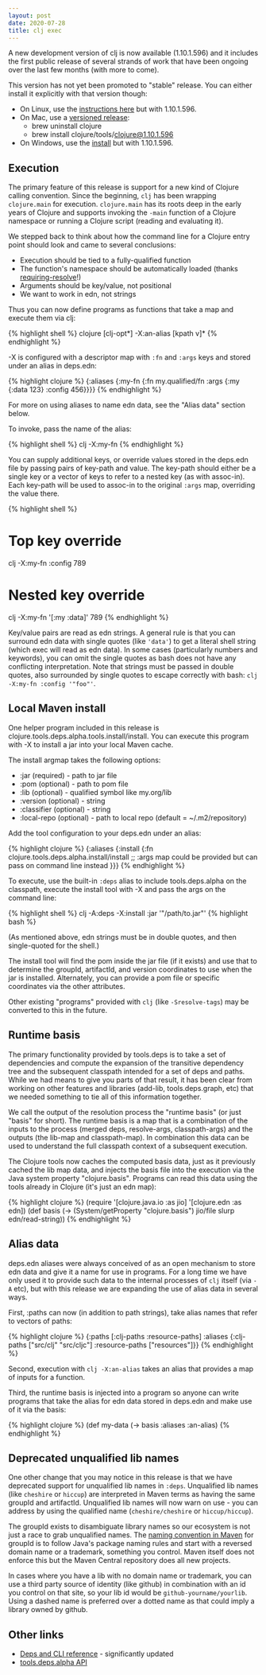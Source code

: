 ```yaml
---
layout: post
date: 2020-07-28
title: clj exec
---
```


A new development version of clj is now available (1.10.1.596) and it includes the first public release of several strands of work that have been ongoing over the last few months (with more to come).

This version has not yet been promoted to "stable" release. You can either install it explicitly with that version though:

* On Linux, use the [instructions here](https://clojure.org/guides/getting_started#_installation_on_linux) but with 1.10.1.596.
* On Mac, use a [versioned release](https://github.com/clojure/homebrew-tools#version-archive-tool-releases):
  * brew uninstall clojure
  * brew install clojure/tools/clojure@1.10.1.596
* On Windows, use the [install](https://github.com/clojure/tools.deps.alpha/wiki/clj-on-Windows#install) but with 1.10.1.596. 

## Execution

The primary feature of this release is support for a new kind of Clojure calling convention. Since the beginning, `clj` has been wrapping `clojure.main` for execution. `clojure.main` has its roots deep in the early years of Clojure and supports invoking the `-main` function of a Clojure namespace or running a Clojure script (reading and evaluating it).

We stepped back to think about how the command line for a Clojure entry point should look and came to several conclusions:

* Execution should be tied to a fully-qualified function
* The function's namespace should be automatically loaded (thanks [requiring-resolve](https://clojure.github.io/clojure/clojure.core-api.html#clojure.core/requiring-resolve)!)
* Arguments should be key/value, not positional
* We want to work in edn, not strings

Thus you can now define programs as functions that take a map and execute them via clj:

{% highlight shell %}
clojure [clj-opt*] -X:an-alias [kpath v]*
{% endhighlight %}

-X is configured with a descriptor map with `:fn` and `:args` keys and stored under an alias in deps.edn:

{% highlight clojure %}
{:aliases
 {:my-fn
  {:fn my.qualified/fn
   :args {:my {:data 123}
          :config 456}}}}
{% endhighlight %}

For more on using aliases to name edn data, see the "Alias data" section below.

To invoke, pass the name of the alias:

{% highlight shell %}
clj -X:my-fn
{% endhighlight %}

You can supply additional keys, or override values stored in the deps.edn file by passing pairs of key-path and value. The key-path should either be a single key or a vector of keys to refer to a nested key (as with assoc-in). Each key-path will be used to assoc-in to the original `:args` map, overriding the value there.

{% highlight shell %}
# Top key override
clj -X:my-fn :config 789

# Nested key override
clj -X:my-fn '[:my :data]' 789
{% endhighlight %}

Key/value pairs are read as edn strings. A general rule is that you can surround edn data with single quotes (like `'data'`) to get a literal shell string (which exec will read as edn data). In some cases (particularly numbers and keywords), you can omit the single quotes as bash does not have any conflicting interpretation. Note that strings must be passed in double quotes, also surrounded by single quotes to escape correctly with bash: `clj -X:my-fn :config '"foo"'`.

## Local Maven install

One helper program included in this release is clojure.tools.deps.alpha.tools.install/install. You can execute this program with -X to install a jar into your local Maven cache.

The install argmap takes the following options:

* :jar (required) - path to jar file
* :pom (optional) - path to pom file
* :lib (optional) - qualified symbol like my.org/lib
* :version (optional) - string
* :classifier (optional) - string
* :local-repo (optional) - path to local repo (default = ~/.m2/repository)

Add the tool configuration to your deps.edn under an alias:

{% highlight clojure %}
{:aliases
 {:install
  {:fn clojure.tools.deps.alpha.install/install
  ;; :args map could be provided but can pass on command line instead
  }}}
{% endhighlight %}

To execute, use the built-in `:deps` alias to include tools.deps.alpha on the classpath, execute the install tool with -X and pass the args on the command line:

{% highlight shell %}
clj -A:deps -X:install :jar '"/path/to.jar"'
{% highlight bash %}

(As mentioned above, edn strings must be in double quotes, and then single-quoted for the shell.)

The install tool will find the pom inside the jar file (if it exists) and use that to determine the groupId, artifactId, and version coordinates to use when the jar is installed. Alternately, you can provide a pom file or specific coordinates via the other attributes.

Other existing "programs" provided with `clj` (like `-Sresolve-tags`) may be converted to this in the future. 

## Runtime basis

The primary functionality provided by tools.deps is to take a set of dependencies and compute the expansion of the transitive dependency tree and the subsequent classpath intended for a set of deps and paths. While we had means to give you parts of that result, it has been clear from working on other features and libraries (add-lib, tools.deps.graph, etc) that we needed something to tie all of this information together.

We call the output of the resolution process the "runtime basis" (or just "basis" for short). The runtime basis is a map that is a combination of the inputs to the process (merged deps, resolve-args, classpath-args) and the outputs (the lib-map and classpath-map). In combination this data can be used to understand the full classpath context of a subsequent execution.

The Clojure tools now caches the computed basis data, just as it previously cached the lib map data, and injects the basis file into the execution via the Java system property "clojure.basis". Programs can read this data using the tools already in Clojure (it's just an edn map):

{% highlight clojure %}
(require '[clojure.java.io :as jio] '[clojure.edn :as edn])
(def basis (-> (System/getProperty "clojure.basis") 
               jio/file
               slurp
               edn/read-string))
{% endhighlight %}

## Alias data

deps.edn aliases were always conceived of as an open mechanism to store edn data and give it a name for use in programs. For a long time we have only used it to provide such data to the internal processes of `clj` itself (via `-A` etc), but with this release we are expanding the use of alias data in several ways.

First, :paths can now (in addition to path strings), take alias names that refer to vectors of paths:

{% highlight clojure %}
{:paths [:clj-paths :resource-paths]
 :aliases
 {:clj-paths ["src/clj" "src/cljc"]
  :resource-paths ["resources"]}}
{% endhighlight %}

Second, execution with `clj -X:an-alias` takes an alias that provides a map of inputs for a function.

Third, the runtime basis is injected into a program so anyone can write programs that take the alias for edn data stored in deps.edn and make use of it via the basis:

{% highlight clojure %}
(def my-data (-> basis :aliases :an-alias)
{% endhighlight %}

## Deprecated unqualified lib names

One other change that you may notice in this release is that we have deprecated support for unqualified lib names in `:deps`. Unqualified lib names (like `cheshire` or `hiccup`) are interpreted in Maven terms as having the same groupId and artifactId. Unqualified lib names will now warn on use - you can address by using the qualified name (`cheshire/cheshire` or `hiccup/hiccup`).

The groupId exists to disambiguate library names so our ecosystem is not just a race to grab unqualified names. The [naming convention in Maven](https://maven.apache.org/guides/mini/guide-naming-conventions.html) for groupId is to follow Java's package naming rules and start with a reversed domain name or a trademark, something you control. Maven itself does not enforce this but the Maven Central repository does all new projects.

In cases where you have a lib with no domain name or trademark, you can use a third party source of identity (like github) in combination with an id you control on that site, so your lib id would be `github-yourname/yourlib`. Using a dashed name is preferred over a dotted name as that could imply a library owned by github.

## Other links

* [Deps and CLI reference](https://clojure.org/reference/deps_and_cli) - significantly updated
* [tools.deps.alpha API](https://clojure.github.io/tools.deps.alpha/)
